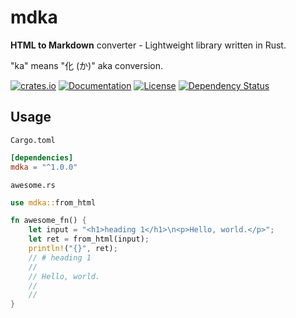 # mdka
**HTML to Markdown** converter - Lightweight library written in Rust.

"ka" means "化 (か)" aka conversion.

[![crates.io](https://img.shields.io/crates/v/mdka?label=latest)](https://crates.io/crates/mdka)
[![Documentation](https://docs.rs/mdka/badge.svg?version=latest)](https://docs.rs/mdka/latest)
[![License](https://img.shields.io/github/license/nabbisen/mdka-rs)](https://github.com/nabbisen/mdka-rs/blob/main/LICENSE)
[![Dependency Status](https://deps.rs/crate/mdka/latest/status.svg)](https://deps.rs/crate/mdka/latest)

## Usage
`Cargo.toml`

```toml
[dependencies]
mdka = "^1.0.0"
```

`awesome.rs`

```rust
use mdka::from_html

fn awesome_fn() {
    let input = "<h1>heading 1</h1>\n<p>Hello, world.</p>";
    let ret = from_html(input);
    println!("{}", ret);
    // # heading 1
    // 
    // Hello, world.
    // 
    // 
}
```
